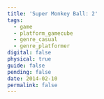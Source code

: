 ```yaml
---
title: 'Super Monkey Ball: 2'
tags:
  - game
  - platform_gamecube
  - genre_casual
  - genre_platformer
digital: false
physical: true
guide: false
pending: false
date: 2014-02-10
permalink: false
---
```

